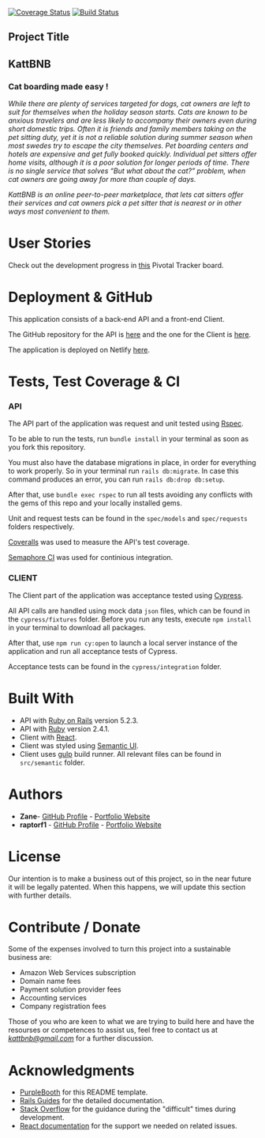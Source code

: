 [![Coverage Status](https://coveralls.io/repos/github/raptorf1/KattBNB_API/badge.svg?branch=development)](https://coveralls.io/github/raptorf1/KattBNB_API?branch=development)
[![Build Status](https://semaphoreci.com/api/v1/raptorf1/kattbnb_api/branches/development/badge.svg)](https://semaphoreci.com/raptorf1/kattbnb_api)


## Project Title

## **KattBNB**
### **Cat boarding made easy !**
*While there are plenty of services targeted for dogs, cat owners are left to suit for themselves when the holiday season starts. Cats are known to be anxious travelers and are less likely to accompany their owners even during
short domestic trips. Often it is friends and family members taking on the pet sitting duty, yet it is not a reliable solution during summer season when most swedes try to escape the city themselves. Pet boarding centers and hotels are expensive and get fully booked quickly. Individual pet sitters
offer home visits, although it is a poor solution for longer periods of time.
There is no single service that solves “But what about the cat?” problem, when
cat owners are going away for more than couple of days.*

*KattBNB is an online peer-to-peer marketplace, that lets cat sitters offer their services and cat owners pick a pet sitter that is nearest or in other ways most convenient to them.*

# User Stories

Check out the development progress in [this](https://www.pivotaltracker.com/n/projects/2376676) Pivotal Tracker board.

# Deployment & GitHub

This application consists of a back-end API and a front-end Client.

The GitHub repository for the API is [here](https://github.com/raptorf1/KattBNB_API) and the one for the Client is [here](https://github.com/zanenkn/KattBNB_client).

The application is deployed on Netlify [here](https://kattbnb.netlify.com/).

# Tests, Test Coverage & CI

### API
The API part of the application was request and unit tested using [Rspec](https://rspec.info/).

To be able to run the tests, run `bundle install` in your terminal as soon as you fork this repository.

You must also have the database migrations in place, in order for everything to work properly. So in your terminal run `rails db:migrate`. In case this command produces an error, you can run `rails db:drop db:setup`.

After that, use `bundle exec rspec` to run all tests avoiding any conflicts with the gems of this repo and your locally installed gems.

Unit and request tests can be found in the `spec/models` and `spec/requests` folders respectively.

[Coveralls](https://coveralls.io/) was used to measure the API's test coverage.

[Semaphore CI](https://semaphoreci.com/) was used for continious integration.

### CLIENT
The Client part of the application was acceptance tested using [Cypress](https://www.cypress.io/).

All API calls are handled using mock data `json` files, which can be found in the `cypress/fixtures` folder. Before you run any tests, execute `npm install` in your terminal to download all packages.

After that, use `npm run cy:open` to launch a local server instance of the application and run all acceptance tests of Cypress.

Acceptance tests can be found in the `cypress/integration` folder.

# Built With

* API with [Ruby on Rails](https://rubyonrails.org/) version 5.2.3.
* API with [Ruby](https://www.ruby-lang.org/en/) version 2.4.1.
* Client with [React](https://reactjs.org/).
* Client was styled using [Semantic UI](https://react.semantic-ui.com/).
* Client uses [gulp](https://gulpjs.com/) build runner. All relevant files can be found in `src/semantic` folder.

# Authors

* **Zane**- [GitHub Profile](https://github.com/zanenkn) - [Portfolio Website](https://zanenkn.netlify.com/)
* **raptorf1** - [GitHub Profile](https://github.com/raptorf1) - [Portfolio Website](https://gtomaras-portfolio.netlify.com/)

# License

Our intention is to make a business out of this project, so in the near future it will be legally patented. When this happens, we will update this section with further details.

# Contribute / Donate

Some of the expenses involved to turn this project into a sustainable business are:
* Amazon Web Services subscription
* Domain name fees
* Payment solution provider fees
* Accounting services
* Company registration fees

Those of you who are keen to what we are trying to build here and have the resourses or competences to assist us, feel free to contact us at *kattbnb@gmail.com* for a further discussion.

# Acknowledgments

* [PurpleBooth](https://github.com/PurpleBooth) for this README template.
* [Rails Guides](https://guides.rubyonrails.org/index.html) for the detailed documentation.
* [Stack Overflow](https://stackoverflow.com/) for the guidance during the "difficult" times during development.
* [React documentation](https://reactjs.org/docs/getting-started.html) for the support we needed on related issues.
